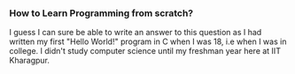 ### How to Learn Programming from scratch?
I guess I can sure be able to write an answer to this question as I had written my first "Hello World!" program in C when I was 18, i.e when I was in college. I didn't study computer science until my freshman year here at IIT Kharagpur.
